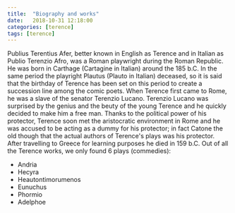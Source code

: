 ```yaml
---
title:  "Biography and works"
date:   2018-10-31 12:18:00
categories: [terence]
tags: [terence]
---
```

Publius Terentius Afer, better known in English as Terence and in Italian as Publio Terenzio Afro, was a Roman playwright during the Roman Republic. He was born in Carthage (Cartagine in Italian) around the
185 b.C. In the same period the playright Plautus (Plauto in Italian) deceased, so it is said that the birthday of Terence has been set on this period to create a succession line among the comic poets.
When Terence first came to Rome, he was a slave of the senator Terenzio Lucano. Terenzio Lucano was surprised by the genius and the beuty of the young Terence and he quickly decided to make him a free man.
Thanks to the political power of his protector, Terence soon met the aristocratic environment in Rome and he was accused to be acting as a dummy for his protector; in fact Catone the old though that the actual
authors of Terence's plays was his protector.
After travelling to Greece for learning purposes he died in 159 b.C.
Out of all the Terence works, we only found 6 plays (commedies):
 * Andria
 * Hecyra
 * Heautontimorumenos
 * Eunuchus
 * Phormio
 * Adelphoe


